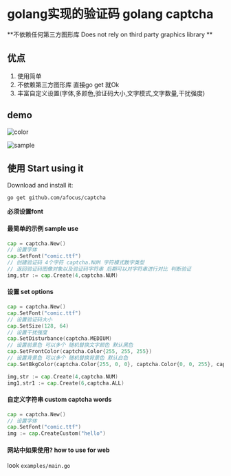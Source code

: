 # golang实现的验证码 golang captcha

**不依赖任何第三方图形库 Does not rely on third party graphics library **



## 优点

1. 使用简单
2. 不依赖第三方图形库 直接go get 就Ok
3. 丰富自定义设置(字体,多颜色,验证码大小,文字模式,文字数量,干扰强度)



## demo

![color](http://afocus.github.io/captcha/demo1.png)

![sample](http://afocus.github.io/captcha/demo2.png)

## 使用 Start using it

Download and install it:
```
go get github.com/afocus/captcha
```
**必须设置font**

#### 最简单的示例 sample use

```go
cap = captcha.New()
// 设置字体
cap.SetFont("comic.ttf")
// 创建验证码 4个字符 captcha.NUM 字符模式数字类型
// 返回验证码图像对象以及验证码字符串 后期可以对字符串进行对比 判断验证
img,str := cap.Create(4,captcha.NUM)
```

#### 设置 set options

```go
cap = captcha.New()
cap.SetFont("comic.ttf")
// 设置验证码大小
cap.SetSize(128, 64)
// 设置干扰强度
cap.SetDisturbance(captcha.MEDIUM)
// 设置前景色 可以多个 随机替换文字颜色 默认黑色
cap.SetFrontColor(captcha.Color{255, 255, 255})
// 设置背景色 可以多个 随机替换背景色 默认白色
cap.SetBkgColor(captcha.Color{255, 0, 0}, captcha.Color{0, 0, 255}, captcha.Color{0, 153, 0})

img,str := cap.Create(4,captcha.NUM)
img1,str1 := cap.Create(6,captcha.ALL)
```

#### 自定义字符串 custom captcha words

```go
cap = captcha.New()
// 设置字体
cap.SetFont("comic.ttf")
img := cap.CreateCustom("hello")
```


#### 网站中如果使用? how to use for web

look `examples/main.go`




